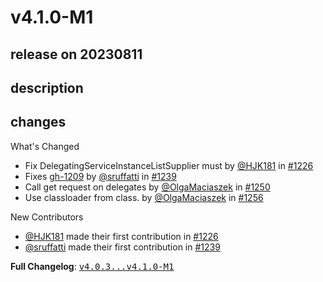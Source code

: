# v4.1.0-M1

## release on 20230811

## description

## changes

What's Changed

* Fix DelegatingServiceInstanceListSupplier must by <a class="user-mention notranslate" data-hovercard-type="user" data-hovercard-url="/users/HJK181/hovercard" data-octo-click="hovercard-link-click" data-octo-dimensions="link_type:self" href="https://github.com/HJK181">@HJK181</a> in <a class="issue-link js-issue-link" data-error-text="Failed to load title" data-id="1667714089" data-permission-text="Title is private" data-url="https://github.com/spring-cloud/spring-cloud-commons/issues/1226" data-hovercard-type="pull_request" data-hovercard-url="/spring-cloud/spring-cloud-commons/pull/1226/hovercard" href="https://github.com/spring-cloud/spring-cloud-commons/pull/1226">#1226</a>
* Fixes <a class="issue-link js-issue-link" data-error-text="Failed to load title" data-id="1605578602" data-permission-text="Title is private" data-url="https://github.com/spring-cloud/spring-cloud-commons/issues/1209" data-hovercard-type="issue" data-hovercard-url="/spring-cloud/spring-cloud-commons/issues/1209/hovercard" href="https://github.com/spring-cloud/spring-cloud-commons/issues/1209">gh-1209</a> by <a class="user-mention notranslate" data-hovercard-type="user" data-hovercard-url="/users/sruffatti/hovercard" data-octo-click="hovercard-link-click" data-octo-dimensions="link_type:self" href="https://github.com/sruffatti">@sruffatti</a> in <a class="issue-link js-issue-link" data-error-text="Failed to load title" data-id="1736808052" data-permission-text="Title is private" data-url="https://github.com/spring-cloud/spring-cloud-commons/issues/1239" data-hovercard-type="pull_request" data-hovercard-url="/spring-cloud/spring-cloud-commons/pull/1239/hovercard" href="https://github.com/spring-cloud/spring-cloud-commons/pull/1239">#1239</a>
* Call get request on delegates by <a class="user-mention notranslate" data-hovercard-type="user" data-hovercard-url="/users/OlgaMaciaszek/hovercard" data-octo-click="hovercard-link-click" data-octo-dimensions="link_type:self" href="https://github.com/OlgaMaciaszek">@OlgaMaciaszek</a> in <a class="issue-link js-issue-link" data-error-text="Failed to load title" data-id="1778632558" data-permission-text="Title is private" data-url="https://github.com/spring-cloud/spring-cloud-commons/issues/1250" data-hovercard-type="pull_request" data-hovercard-url="/spring-cloud/spring-cloud-commons/pull/1250/hovercard" href="https://github.com/spring-cloud/spring-cloud-commons/pull/1250">#1250</a>
* Use classloader from class. by <a class="user-mention notranslate" data-hovercard-type="user" data-hovercard-url="/users/OlgaMaciaszek/hovercard" data-octo-click="hovercard-link-click" data-octo-dimensions="link_type:self" href="https://github.com/OlgaMaciaszek">@OlgaMaciaszek</a> in <a class="issue-link js-issue-link" data-error-text="Failed to load title" data-id="1812370399" data-permission-text="Title is private" data-url="https://github.com/spring-cloud/spring-cloud-commons/issues/1256" data-hovercard-type="pull_request" data-hovercard-url="/spring-cloud/spring-cloud-commons/pull/1256/hovercard" href="https://github.com/spring-cloud/spring-cloud-commons/pull/1256">#1256</a>

New Contributors

* <a class="user-mention notranslate" data-hovercard-type="user" data-hovercard-url="/users/HJK181/hovercard" data-octo-click="hovercard-link-click" data-octo-dimensions="link_type:self" href="https://github.com/HJK181">@HJK181</a> made their first contribution in <a class="issue-link js-issue-link" data-error-text="Failed to load title" data-id="1667714089" data-permission-text="Title is private" data-url="https://github.com/spring-cloud/spring-cloud-commons/issues/1226" data-hovercard-type="pull_request" data-hovercard-url="/spring-cloud/spring-cloud-commons/pull/1226/hovercard" href="https://github.com/spring-cloud/spring-cloud-commons/pull/1226">#1226</a>
* <a class="user-mention notranslate" data-hovercard-type="user" data-hovercard-url="/users/sruffatti/hovercard" data-octo-click="hovercard-link-click" data-octo-dimensions="link_type:self" href="https://github.com/sruffatti">@sruffatti</a> made their first contribution in <a class="issue-link js-issue-link" data-error-text="Failed to load title" data-id="1736808052" data-permission-text="Title is private" data-url="https://github.com/spring-cloud/spring-cloud-commons/issues/1239" data-hovercard-type="pull_request" data-hovercard-url="/spring-cloud/spring-cloud-commons/pull/1239/hovercard" href="https://github.com/spring-cloud/spring-cloud-commons/pull/1239">#1239</a>

<strong>Full Changelog</strong>: <a class="commit-link" href="https://github.com/spring-cloud/spring-cloud-commons/compare/v4.0.3...v4.1.0-M1"><tt>v4.0.3...v4.1.0-M1</tt></a>

